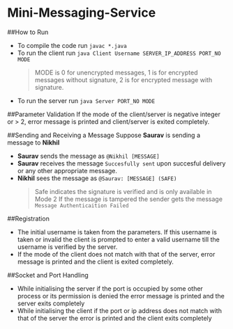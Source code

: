 # Mini-Messaging-Service

##How to Run
+ To compile the code run `javac *.java`
+ To run the client run `java Client Username SERVER_IP_ADDRESS PORT_NO MODE`
	> MODE is 0 for unencrypted messages, 1 is for encrypted messages without signature, 2 is for encrypted message with signature. 
+ To run the server run `java Server PORT_NO MODE`

##Parameter Validation
If the mode of the client/server is negative integer or > 2, error message is printed and client/server is exited completely.

##Sending and Receiving a Message
Suppose **Saurav** is sending a message to **Nikhil**
+ **Saurav** sends the message as `@Nikhil [MESSAGE]`
+ **Saurav** receives the message `Succesfully sent` upon succesful delivery or any other appropriate message. 
+ **Nikhil** sees the message as `@Saurav: [MESSAGE] (SAFE)`
	> Safe indicates the signature is verified and is only available in Mode 2
	> If the message is tampered the sender gets the message `Message Authenticaition Failed`

##Registration
+ The initial username is taken from the parameters. If this username is taken or invalid the client is prompted to enter a valid username till the username is verified by the server.
+ If the mode of the client does not match with that of the server, error message is printed and the client is exited completely.

##Socket and Port Handling
+ While initialising the server if the port is occupied by some other process or its permission is denied the error message is printed and the server exits completely
+ While initialising the client if the port or ip address does not match with that of the server the error is printed and the client exits completely

